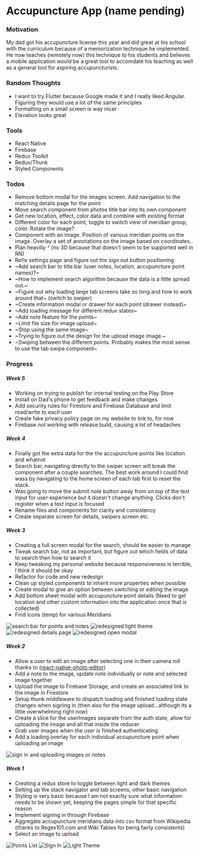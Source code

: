# Accupuncture App (name pending)

### Motivation

My dad got his accupuncture license this year and did great at his school with the curriculum because of a memorization technique he implemented. He now teaches (remotely now) this technique to his students and believes a mobile application would be a great tool to accomdate his teaching as well as a general tool for aspiring accupuncturists.

### Random Thoughts

- I want to try Flutter because Google made it and I really liked Angular. Figuring they would use a lot of the same principles
- Formatting on a small screen is way nicer
- Elevation looks great

### Tools

- React Native
- Firebase
- Redux Toolkit
- Redux/Thunk
- Styled Components

### Todos

- Remove bottom modal for the images screen. Add navigation to the matching details page for the point
- Move search component from photos title bar into its own component
- Get new location, effect, color data and combine with existing format
- Different color for each point, toggle to switch view of meridian group, color. Rotate the image?
- Component with an image. Position of various meridian points on the image. Overlay a set of annotations on the image based on coordinates..
- Plan heaviliy ^ (no 3D because that doesn't seem to be supported well in RN)
- Refix settings page and figure out the sign out button positioning
- ~Add search bar to title bar (user notes, location, accupuncture point names)?~
- ~How to implement search algorithm because the data is a little spread out.~
- ~Figure out why loading large tab screens take so long and how to work around that~ (switch to swiper)
- ~Create information modal or drawer for each point (drawer instead)~
- ~Add loading message for different redux states~
- ~Add note feature for the points~
- ~Limit file size for image upload~
- ~Stop using the same image~
- ~Trying to figure out the design for the upload image image.~
- ~Swiping between the different points. Probably makes the most sense to use the tab swipe component~

### Progress

##### Week 5

- Working on trying to publish for internal testing on the Play Store
- Install on Dad's phone to get feedback and make changes
- Add security rules for Firestore and Firebase Database and limit read/write to each user
- Create fake privacy policy page on my website to link to, for now
- Firebase not working with release build, causing a lot of headaches

##### Week 4

- Finally got the extra data for the the accupuncture points like location and whatnot
- Search bar, navigating directly to the swiper screen will break the component after a couple searches. The best work around I could find wass by navigating to the home screen of each tab first to reset the stack.
- Was going to move the submit note button away from on top of the text input for user experience but it doesn't change anything. Clicks don't register when a text input is focused
- Rename files and components for clarity and consistency
- Create separate screen for details, swipers screen etc.

##### Week 3

- Creating a full screen modal for the search, should be easier to manage
- Tweak search bar, not as important, but figure out which fields of data to search then how to search it
- Keep tweaking my personal website because responsiveness is terrible, I think it should be okay
- Refactor for code and new redesign
- Clean up styled components to inherit more properties when possible
- Create modal to give an option between switching or editing the image
- Add bottom sheet modal with accupuncture point details (Need to get location and other custom information into the application once that is collected)
- Find icons (temp) for various Meridians

![search bar for points and notes](public/readme/redesign-basic.gif)
![redesigned light theme](public/readme/light-home-screen.png)
![redesigned details page](public/readme/new-details-page.png)
![redesigned open modal](public/readme/temp-screenshot.png)

##### Week 2

- Allow a user to edit an image after selecting one in their camera roll thanks to ([react-native-photo-editor](https://github.com/prscX/react-native-photo-editor))
- Add a note to the image, update note individually or note and selected image together
- Upload the image to Firebase Storage, and create an associated link to the image in Firestore
- Setup thunk middleware to dispatch loading and finished loading state changes when signing in (then also for the image upload...although its a little overwhelming right now)
- Create a slice for the userImages separate from the auth state, allow for uploading the image and all that inside the reducer
- Grab user images when the user is finished authenticating.
- Add a loading overlay for each individual accupuncture point when uploading an image

![sign in and uploading images or notes](public/readme/signin-uploadimage.gif)

##### Week 1

- Creating a redux store to toggle between light and dark themes
- Setting up the stack navigator and tab screens, other basic navigation
- Styling is very basic because I am not exactly sure what information needs to be shown yet, keeping the pages simple for that specific reason
- Implement signing in through Firebase
- Aggregate accupuncture meridians data into csv format from Wikipedia (thanks to Regex101.com and Wiki Tables for being fairly consistents)
- Select an image to upload

![Points List](public/readme/primary_meridians.png)
![Sign In](public/readme/signedin-user.png)
![Light Theme](public/readme/light-theme.png)
